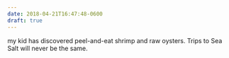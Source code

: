 ```yaml
---
date: 2018-04-21T16:47:48-0600
draft: true
---
```




my kid has discovered peel-and-eat shrimp and raw oysters. Trips to Sea Salt will never be the same.



